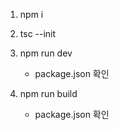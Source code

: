 1. npm i

2. tsc --init

3. npm run dev

   - package.json 확인

4. npm run build
   - package.json 확인
